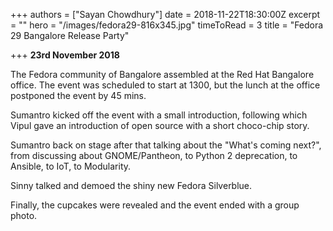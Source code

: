 +++
authors = ["Sayan Chowdhury"]
date = 2018-11-22T18:30:00Z
excerpt = ""
hero = "/images/fedora29-816x345.jpg"
timeToRead = 3
title = "Fedora 29 Bangalore Release Party"

+++
**23rd November 2018**

The Fedora community of Bangalore assembled at the Red Hat Bangalore office. The event was scheduled to start at 1300, but the lunch at the office postponed the event by 45 mins.

Sumantro kicked off the event with a small introduction, following which Vipul gave an introduction of open source with a short choco-chip story.

Sumantro back on stage after that talking about the "What's coming next?", from discussing about GNOME/Pantheon, to Python 2 deprecation, to Ansible, to IoT, to Modularity.

Sinny talked and demoed the shiny new Fedora Silverblue.

Finally, the cupcakes were revealed and the event ended with a group photo.